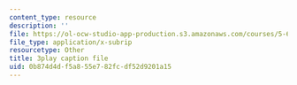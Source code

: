 ```yaml
---
content_type: resource
description: ''
file: https://ol-ocw-studio-app-production.s3.amazonaws.com/courses/5-60-thermodynamics-kinetics-spring-2008/0b874d4df5a855e782fcdf52d9201a15_RrVq7Yduz2g.vtt
file_type: application/x-subrip
resourcetype: Other
title: 3play caption file
uid: 0b874d4d-f5a8-55e7-82fc-df52d9201a15
---
```

